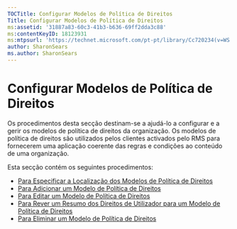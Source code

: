 ```yaml
---
TOCTitle: Configurar Modelos de Política de Direitos
Title: Configurar Modelos de Política de Direitos
ms:assetid: '31887a83-60c3-41b3-b636-69ff2dda3c88'
ms:contentKeyID: 18123931
ms:mtpsurl: 'https://technet.microsoft.com/pt-pt/library/Cc720234(v=WS.10)'
author: SharonSears
ms.author: SharonSears
---
```


Configurar Modelos de Política de Direitos
==========================================

Os procedimentos desta secção destinam-se a ajudá-lo a configurar e a gerir os modelos de política de direitos da organização. Os modelos de política de direitos são utilizados pelos clientes activados pelo RMS para fornecerem uma aplicação coerente das regras e condições ao conteúdo de uma organização.

Esta secção contém os seguintes procedimentos:

-   [Para Especificar a Localização dos Modelos de Política de Direitos](https://technet.microsoft.com/e1bee46d-33db-424f-ba45-1dcedcb883ab)
-   [Para Adicionar um Modelo de Política de Direitos](https://technet.microsoft.com/1a5555cd-6d39-4078-a879-4106864674be)
-   [Para Editar um Modelo de Política de Direitos](https://technet.microsoft.com/9580b934-bd6f-4097-9d3c-4fc14a3147fa)
-   [Para Rever um Resumo dos Direitos de Utilizador para um Modelo de Política de Direitos](https://technet.microsoft.com/a3559cfd-3c80-4b6a-8e44-e4b42b98a76c)
-   [Para Eliminar um Modelo de Política de Direitos](https://technet.microsoft.com/9c9a1496-cf55-4c65-a4c6-9fe245edce00)
